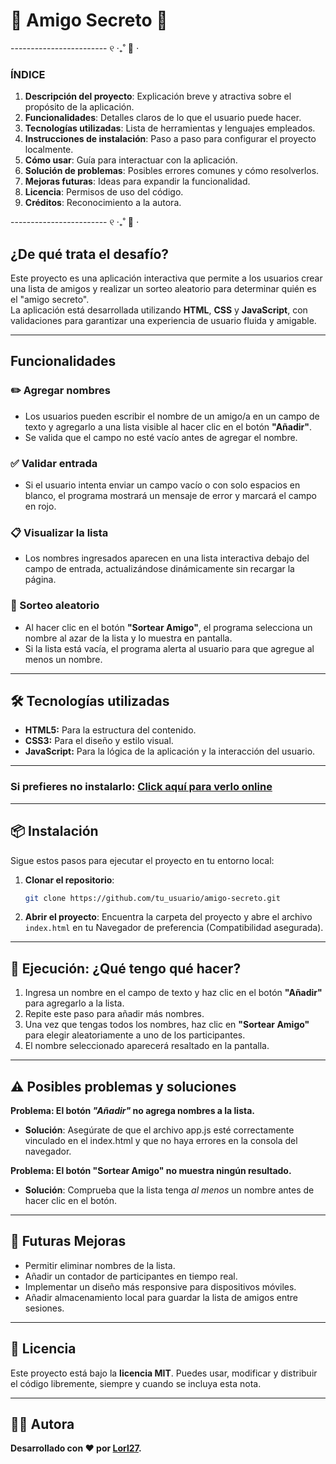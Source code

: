 # 🎁 Amigo Secreto 🎁

------------------------ ୧ ‧₊˚ 🍂 ⋅

### ÍNDICE

1. **Descripción del proyecto**: Explicación breve y atractiva sobre el propósito de la aplicación.
2. **Funcionalidades**: Detalles claros de lo que el usuario puede hacer.
3. **Tecnologías utilizadas**: Lista de herramientas y lenguajes empleados.
4. **Instrucciones de instalación**: Paso a paso para configurar el proyecto localmente.
5. **Cómo usar**: Guía para interactuar con la aplicación.
6. **Solución de problemas**: Posibles errores comunes y cómo resolverlos.
7. **Mejoras futuras**: Ideas para expandir la funcionalidad.
8. **Licencia**: Permisos de uso del código.
9. **Créditos**: Reconocimiento a la autora.

------------------------ ୧ ‧₊˚ 🍂 ⋅

## ¿De qué trata el desafío?

Este proyecto es una aplicación interactiva que permite a los usuarios crear una lista de amigos y realizar un sorteo aleatorio para determinar quién es el "amigo secreto". <br> La aplicación está desarrollada utilizando **HTML**, **CSS** y **JavaScript**, con validaciones para garantizar una experiencia de usuario fluida y amigable.

---

## Funcionalidades

### ✏️ Agregar nombres
- Los usuarios pueden escribir el nombre de un amigo/a en un campo de texto y agregarlo a una lista visible al hacer clic en el botón **"Añadir"**.
- Se valida que el campo no esté vacío antes de agregar el nombre.

### ✅ Validar entrada
- Si el usuario intenta enviar un campo vacío o con solo espacios en blanco, el programa mostrará un mensaje de error y marcará el campo en rojo.

### 📋 Visualizar la lista
- Los nombres ingresados aparecen en una lista interactiva debajo del campo de entrada, actualizándose dinámicamente sin recargar la página.

### 🎲 Sorteo aleatorio
- Al hacer clic en el botón **"Sortear Amigo"**, el programa selecciona un nombre al azar de la lista y lo muestra en pantalla.
- Si la lista está vacía, el programa alerta al usuario para que agregue al menos un nombre.

---

## 🛠️ Tecnologías utilizadas

- **HTML5:** Para la estructura del contenido.
- **CSS3:** Para el diseño y estilo visual.
- **JavaScript:** Para la lógica de la aplicación y la interacción del usuario.

---
### Si prefieres no instalarlo: [Click aquí para verlo online](https://sorteo-de-amigos.netlify.app/)
---

## 📦 Instalación

Sigue estos pasos para ejecutar el proyecto en tu entorno local:

1. **Clonar el repositorio**:
   ```bash
   git clone https://github.com/tu_usuario/amigo-secreto.git
2. **Abrir el proyecto**:
    Encuentra la carpeta del proyecto y abre el archivo ```index.html``` en tu Navegador de preferencia (Compatibilidad asegurada).

---

## 🚀 Ejecución: ¿Qué tengo qué hacer?

1. Ingresa un nombre en el campo de texto y haz clic en el botón **"Añadir"** para agregarlo a la lista.
2. Repite este paso para añadir más nombres.
3. Una vez que tengas todos los nombres, haz clic en **"Sortear Amigo"** para elegir aleatoriamente a uno de los participantes.
4. El nombre seleccionado aparecerá resaltado en la pantalla.

---

## ⚠️ Posibles problemas y soluciones

**Problema: El botón *"Añadir"* no agrega nombres a la lista.**
* __Solución__: Asegúrate de que el archivo app.js esté correctamente vinculado en el index.html y que no haya errores en la consola del navegador.

**Problema: El botón "Sortear Amigo" no muestra ningún resultado.**
* __Solución__: Comprueba que la lista tenga *al menos* un nombre antes de hacer clic en el botón.

---

## 🌟 Futuras Mejoras
* Permitir eliminar nombres de la lista.
* Añadir un contador de participantes en tiempo real.
* Implementar un diseño más responsive para dispositivos móviles.
* Añadir almacenamiento local para guardar la lista de amigos entre sesiones.

---

## 📄 Licencia
Este proyecto está bajo la **licencia MIT**. 
Puedes usar, modificar y distribuir el código libremente, siempre y cuando se incluya esta nota.

---

## 👩‍💻 Autora
**Desarrollado con ❤️ por [Lorl27](https://github.com/Lorl27).**
